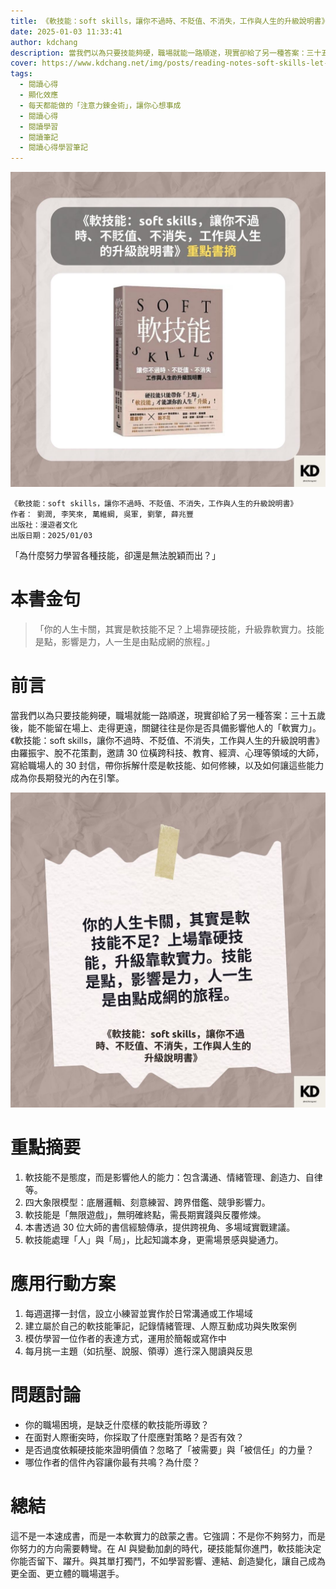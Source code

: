 ```yaml
---
title: 《軟技能：soft skills，讓你不過時、不貶值、不消失，工作與人生的升級說明書》| 閱讀心得學習筆記
date: 2025-01-03 11:33:41
author: kdchang
description: 當我們以為只要技能夠硬，職場就能一路順遂，現實卻給了另一種答案：三十五歲後，能不能留在場上、走得更遠，關鍵往往是你是否具備影響他人的「軟實力」。《軟技能升級之路》由羅振宇、脫不花策劃，邀請 30 位橫跨科技、教育、經濟、心理等領域的大師，寫給職場人的30封信，帶你拆解什麼是軟技能、如何修練，以及如何讓這些能力成為你長期發光的內在引擎。
cover: https://www.kdchang.net/img/posts/reading-notes-soft-skills-let-you-stay-relevant-retain-value-1.jpg
tags:
  - 閱讀心得
  - 顯化效應
  - 每天都能做的「注意力鍊金術」，讓你心想事成
  - 閱讀心得
  - 閱讀學習
  - 閱讀筆記
  - 閱讀心得學習筆記
---
```


![](img/posts/reading-notes-soft-skills-let-you-stay-relevant-retain-value-1.jpg)

```
《軟技能：soft skills，讓你不過時、不貶值、不消失，工作與人生的升級說明書》
作者： 劉潤, 李笑來, 萬維綱, 吳軍, 劉擎, 薛兆豐
出版社：漫遊者文化
出版日期：2025/01/03
```

「為什麼努力學習各種技能，卻還是無法脫穎而出？」

# 本書金句

> 「你的人生卡關，其實是軟技能不足？上場靠硬技能，升級靠軟實力。技能是點，影響是力，人一生是由點成網的旅程。」

# 前言

當我們以為只要技能夠硬，職場就能一路順遂，現實卻給了另一種答案：三十五歲後，能不能留在場上、走得更遠，關鍵往往是你是否具備影響他人的「軟實力」。《軟技能：soft skills，讓你不過時、不貶值、不消失，工作與人生的升級說明書》由羅振宇、脫不花策劃，邀請 30 位橫跨科技、教育、經濟、心理等領域的大師，寫給職場人的 30 封信，帶你拆解什麼是軟技能、如何修練，以及如何讓這些能力成為你長期發光的內在引擎。

![](img/posts/reading-notes-soft-skills-let-you-stay-relevant-retain-value-2.jpg)

# 重點摘要

1. 軟技能不是態度，而是影響他人的能力：包含溝通、情緒管理、創造力、自律等。
2. 四大象限模型：底層邏輯、刻意練習、跨界借鑑、競爭影響力。
3. 軟技能是「無限遊戲」，無明確終點，需長期實踐與反覆修煉。
4. 本書透過 30 位大師的書信經驗傳承，提供跨視角、多場域實戰建議。
5. 軟技能處理「人」與「局」，比起知識本身，更需場景感與變通力。

# 應用行動方案

1. 每週選擇一封信，設立小練習並實作於日常溝通或工作場域
2. 建立屬於自己的軟技能筆記，記錄情緒管理、人際互動成功與失敗案例
3. 模仿學習一位作者的表達方式，運用於簡報或寫作中
4. 每月挑一主題（如抗壓、說服、領導）進行深入閱讀與反思

# 問題討論

- 你的職場困境，是缺乏什麼樣的軟技能所導致？
- 在面對人際衝突時，你採取了什麼應對策略？是否有效？
- 是否過度依賴硬技能來證明價值？忽略了「被需要」與「被信任」的力量？
- 哪位作者的信件內容讓你最有共鳴？為什麼？

# 總結

這不是一本速成書，而是一本軟實力的啟蒙之書。它強調：不是你不夠努力，而是你努力的方向需要轉彎。在 AI 與變動加劇的時代，硬技能幫你進門，軟技能決定你能否留下、躍升。與其單打獨鬥，不如學習影響、連結、創造變化，讓自己成為更全面、更立體的職場選手。
